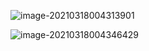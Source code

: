 ![image-20210318004313901](https://img.codekissyoung.com/2021/03/18/0acea1dddaa2af630cacfd5e4c9a4961.png)

![image-20210318004346429](https://img.codekissyoung.com/2021/03/18/8945d5a9d6232c95e29b08846ad3c5ad.png)